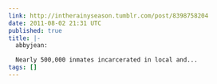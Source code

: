 ```yaml
---
link: http://intherainyseason.tumblr.com/post/8398758204
date: 2011-08-02 21:31 UTC
published: true
title: |-
  abbyjean:

  Nearly 500,000 inmates incarcerated in local and...
tags: []
---
```



